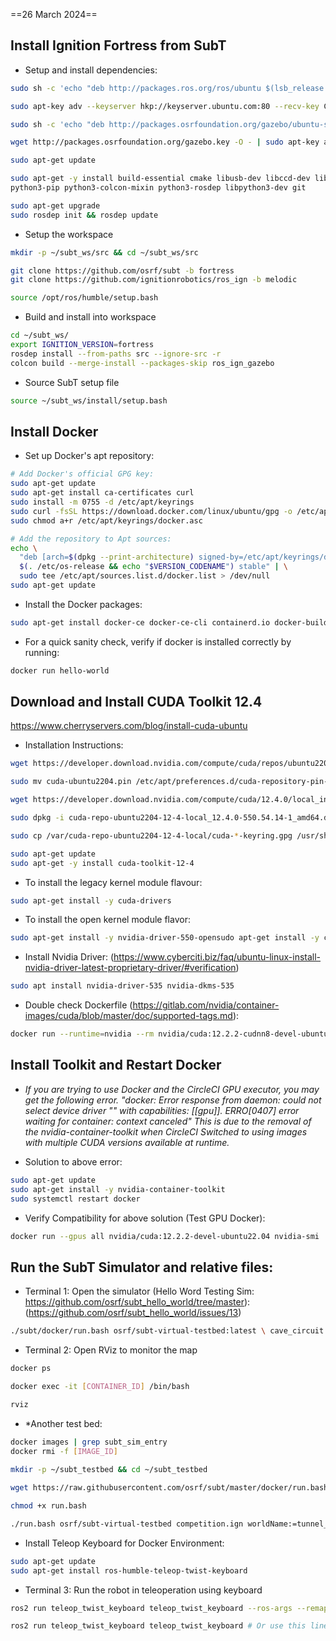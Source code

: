 ==26 March 2024==

## Install Ignition Fortress from SubT

- Setup and install dependencies:
```bash
sudo sh -c 'echo "deb http://packages.ros.org/ros/ubuntu $(lsb_release -sc) main" > /etc/apt/sources.list.d/ros-latest.list'
```

```bash
sudo apt-key adv --keyserver hkp://keyserver.ubuntu.com:80 --recv-key C1CF6E31E6BADE8868B172B4F42ED6FBAB17C654
```

```bash
sudo sh -c 'echo "deb http://packages.osrfoundation.org/gazebo/ubuntu-stable `lsb_release -cs` main" > /etc/apt/sources.list.d/gazebo-stable.list'
```

```bash
wget http://packages.osrfoundation.org/gazebo.key -O - | sudo apt-key add -
```

```bash
sudo apt-get update

sudo apt-get -y install build-essential cmake libusb-dev libccd-dev libfcl-dev lsb-release pkg-config python3-vcstool python3-colcon-common-extensions \
python3-pip python3-colcon-mixin python3-rosdep libpython3-dev git

sudo apt-get upgrade
sudo rosdep init && rosdep update
```

- Setup the workspace
```bash
mkdir -p ~/subt_ws/src && cd ~/subt_ws/src

git clone https://github.com/osrf/subt -b fortress
git clone https://github.com/ignitionrobotics/ros_ign -b melodic
```

```bash
source /opt/ros/humble/setup.bash
```

- Build and install into workspace
```bash
cd ~/subt_ws/
export IGNITION_VERSION=fortress
rosdep install --from-paths src --ignore-src -r
colcon build --merge-install --packages-skip ros_ign_gazebo
```

- Source SubT setup file
```bash
source ~/subt_ws/install/setup.bash
```

## Install Docker

- Set up Docker's apt repository: 
```bash
# Add Docker's official GPG key:
sudo apt-get update
sudo apt-get install ca-certificates curl
sudo install -m 0755 -d /etc/apt/keyrings
sudo curl -fsSL https://download.docker.com/linux/ubuntu/gpg -o /etc/apt/keyrings/docker.asc
sudo chmod a+r /etc/apt/keyrings/docker.asc

# Add the repository to Apt sources:
echo \
  "deb [arch=$(dpkg --print-architecture) signed-by=/etc/apt/keyrings/docker.asc] https://download.docker.com/linux/ubuntu \
  $(. /etc/os-release && echo "$VERSION_CODENAME") stable" | \
  sudo tee /etc/apt/sources.list.d/docker.list > /dev/null
sudo apt-get update
```

- Install the Docker packages: 
```bash
sudo apt-get install docker-ce docker-ce-cli containerd.io docker-buildx-plugin docker-compose-plugin
```

- For a quick sanity check, verify if docker is installed correctly by running:
```bash
docker run hello-world
```

## Download and Install CUDA Toolkit 12.4
https://www.cherryservers.com/blog/install-cuda-ubuntu

- Installation Instructions:
```bash
wget https://developer.download.nvidia.com/compute/cuda/repos/ubuntu2204/x86_64/cuda-ubuntu2204.pin

sudo mv cuda-ubuntu2204.pin /etc/apt/preferences.d/cuda-repository-pin-600

wget https://developer.download.nvidia.com/compute/cuda/12.4.0/local_installers/cuda-repo-ubuntu2204-12-4-local_12.4.0-550.54.14-1_amd64.deb

sudo dpkg -i cuda-repo-ubuntu2204-12-4-local_12.4.0-550.54.14-1_amd64.deb

sudo cp /var/cuda-repo-ubuntu2204-12-4-local/cuda-*-keyring.gpg /usr/share/keyrings/

sudo apt-get update
sudo apt-get -y install cuda-toolkit-12-4
```

- To install the legacy kernel module flavour:
```bash
sudo apt-get install -y cuda-drivers
```

- To install the open kernel module flavor:
```bash
sudo apt-get install -y nvidia-driver-550-opensudo apt-get install -y cuda-drivers-550
```

- Install Nvidia Driver: (https://www.cyberciti.biz/faq/ubuntu-linux-install-nvidia-driver-latest-proprietary-driver/#verification)
```bash
sudo apt install nvidia-driver-535 nvidia-dkms-535
```

- Double check Dockerfile (https://gitlab.com/nvidia/container-images/cuda/blob/master/doc/supported-tags.md): 
```bash
docker run --runtime=nvidia --rm nvidia/cuda:12.2.2-cudnn8-devel-ubuntu22.04 nvidia-smi
```

## Install Toolkit and Restart Docker

- *If you are trying to use Docker and the CircleCI GPU executor, you may get the following error.* *"docker: Error response from daemon: could not select device driver "" with capabilities: [[gpu]]. ERRO[0407] error waiting for container: context canceled"* *This is due to the removal of the nvidia-container-toolkit when CircleCI Switched to using images with multiple CUDA versions available at runtime.*

- Solution to above error: 
```bash
sudo apt-get update 
sudo apt-get install -y nvidia-container-toolkit
sudo systemctl restart docker 
```

- Verify Compatibility for above solution (Test GPU Docker): 
```bash
docker run --gpus all nvidia/cuda:12.2.2-devel-ubuntu22.04 nvidia-smi
```

## Run the SubT Simulator and relative files: 

- Terminal 1: Open the simulator (Hello Word Testing Sim: https://github.com/osrf/subt_hello_world/tree/master): (https://github.com/osrf/subt_hello_world/issues/13)
```bash
./subt/docker/run.bash osrf/subt-virtual-testbed:latest \ cave_circuit.ign \ circuit:=cave \ worldName:=simple_cave_01 \ robotName1:=X1 \ robotConfig1:=X1_SENSOR_CONFIG_1
```

- Terminal 2: Open RViz to monitor the map
```bash
docker ps

docker exec -it [CONTAINER_ID] /bin/bash

rviz
```

- *Another test bed:
```bash
docker images | grep subt_sim_entry
docker rmi -f [IMAGE_ID]
 
mkdir -p ~/subt_testbed && cd ~/subt_testbed

wget https://raw.githubusercontent.com/osrf/subt/master/docker/run.bash

chmod +x run.bash

./run.bash osrf/subt-virtual-testbed competition.ign worldName:=tunnel_circuit_practice_01 circuit:=tunnel robotName1:=X1 robotConfig1:=X1_SENSOR_CONFIG_1
```

- Install Teleop Keyboard for Docker Environment: 
```bash
sudo apt-get update
sudo apt-get install ros-humble-teleop-twist-keyboard
```

- Terminal 3: Run the robot in teleoperation using keyboard 
```bash
ros2 run teleop_twist_keyboard teleop_twist_keyboard --ros-args --remap /cmd_vel:=/X1/cmd_vel
```
```bash
ros2 run teleop_twist_keyboard teleop_twist_keyboard # Or use this line instead
```

